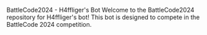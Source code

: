 BattleCode2024 - H4ffliger's Bot
Welcome to the BattleCode2024 repository for H4ffliger's bot! This bot is designed to compete in the BattleCode 2024 competition.
